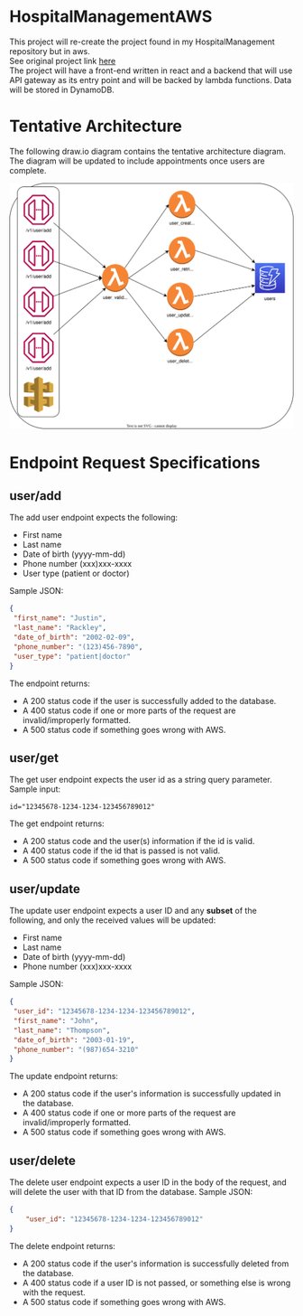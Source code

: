 # HospitalManagementAWS

This project will re-create the project found in my HospitalManagement repository but in aws.<br>
See original project link <a href="https://github.com/justirack/HospitalManagement">here</a> <br>
The project will have a front-end written in react and a backend that will use API gateway as its entry point and will be backed by lambda functions. Data will be stored in DynamoDB. 

# Tentative Architecture
The following draw.io diagram contains the tentative architecture diagram. The diagram will be updated to include appointments once users are complete.

![Alt](images/hospital_manager_diagram.svg)


# Endpoint Request Specifications
## user/add
The add user endpoint expects the following:
- First name
- Last name
- Date of birth (yyyy-mm-dd)
- Phone number (xxx)xxx-xxxx
- User type (patient or doctor)

Sample JSON:
```json
{
 "first_name": "Justin",
 "last_name": "Rackley",
 "date_of_birth": "2002-02-09",
 "phone_number": "(123)456-7890",
 "user_type": "patient|doctor"
}
```
The endpoint returns:
- A 200 status code if the user is successfully added to the database.
- A 400 status code if one or more parts of the request are invalid/improperly formatted.
- A 500 status code if something goes wrong with AWS.

## user/get
The get user endpoint expects the user id as a string query parameter. <br>
Sample input:
```text
id="12345678-1234-1234-123456789012"
```
The get endpoint returns:
- A 200 status code and the user(s) information if the id is valid.
- A 400 status code if the id that is passed is not valid.
- A 500 status code if something goes wrong with AWS.

## user/update
The update user endpoint expects a user ID and any **subset** of the following, and only the received values will be updated:
- First name
- Last name
- Date of birth (yyyy-mm-dd)
- Phone number (xxx)xxx-xxxx

Sample JSON:
```json
{
 "user_id": "12345678-1234-1234-123456789012",
 "first_name": "John",
 "last_name": "Thompson",
 "date_of_birth": "2003-01-19",
 "phone_number": "(987)654-3210"
}

```
The update endpoint returns:
- A 200 status code if the user's information is successfully updated in the database.
- A 400 status code if one or more parts of the request are invalid/improperly formatted.
- A 500 status code if something goes wrong with AWS.

## user/delete
The delete user endpoint expects a user ID in the body of the request, and will delete the user with that ID from the database.<be>
Sample JSON:
```json
{
    "user_id": "12345678-1234-1234-123456789012"
}
```
The delete endpoint returns:
- A 200 status code if the user's information is successfully deleted from the database.
- A 400 status code if a user ID is not passed, or something else is wrong with the request.
- A 500 status code if something goes wrong with AWS.




